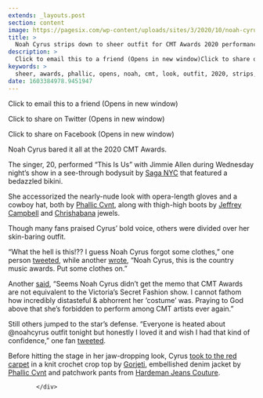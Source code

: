 ```yaml
--- 
extends: _layouts.post 
section: content 
image: https://pagesix.com/wp-content/uploads/sites/3/2020/10/noah-cyrus-cmt-awards-2020-performance-crop.jpg?quality=90&strip=all&w=1200 
title: > 
  Noah Cyrus strips down to sheer outfit for CMT Awards 2020 performance 
description: > 
  Click to email this to a friend (Opens in new window)Click to share on Twitter (Opens in new window)Click to share on Facebook (Opens in new window)Noah Cyrus bared it all at the 2020 CMT Awards.She accessorized the nearly-nude look with opera-length gloves and a cowboy hat, both by Phallic Cvnt, along with thigh-high boots by Jeffrey Campbell and Chrishabana jewels.I guess Noah Cyrus forgot some clothes,” one person tweeted, while another wrote, “Noah Cyrus, this is the country music awards.Put some clothes on.”Another said, “Seems Noah Cyrus didn’t get the memo that CMT Awards are not equivalent to the Victoria’s Secret Fashion show.Before hitting the stage in her jaw-dropping look, Cyrus took to the red carpet in a knit crochet crop top by Gorjeti, embellished denim jacket by Phallic Cvnt and patchwork pants from Hardeman Jeans Couture. 
keywords: > 
  sheer, awards, phallic, opens, noah, cmt, look, outfit, 2020, strips, windowclick, cvnt, share, performance, clothes, cyrus 
date: 1603384978.9451947 
--- 
```

<div><p>Click to email this to a friend (Opens in new window)</p><p>Click to share on Twitter (Opens in new window)</p><p>Click to share on Facebook (Opens in new window)</p><p>Noah Cyrus bared it all at the 2020 CMT Awards.</p>
<p>The singer, 20, performed &#8220;This Is Us&#8221; with Jimmie Allen during Wednesday night&#8217;s show in a see-through bodysuit by <a href="https://www.saganyc.com/" target="_blank" rel="nofollow noopener noreferrer">Saga NYC</a> that featured a bedazzled bikini.</p>
<p>She accessorized the nearly-nude look with opera-length gloves and a cowboy hat, both by <a href="https://www.instagram.com/phalliccvnt/?hl=en" target="_blank" rel="noopener noreferrer">Phallic Cvnt</a>, along with thigh-high boots by <a href="https://jeffreycampbellshoes.com/" target="_blank" rel="nofollow noopener noreferrer">Jeffrey Campbell</a> and <a href="https://chrishabanajewelry.com/" target="_blank" rel="nofollow noopener noreferrer">Chrishabana</a> jewels.</p>
<p>Though many fans praised Cyrus&#8217; bold voice, others were divided over her skin-baring outfit.</p>
<p>&#8220;What the hell is this!?? I guess Noah Cyrus forgot some clothes,&#8221; one person <a href="https://twitter.com/JoMama30146541/status/1319089845051002880?s=20" rel="noopener noreferrer" target="_blank">tweeted</a>, while another <a href="https://twitter.com/courtneygirlx7/status/1319088759699312642?s=20" target="_blank" rel="noopener noreferrer">wrote</a>, &#8220;Noah Cyrus, this is the country music awards. Put some clothes on.&#8221;</p>
 
<p>Another <a href="https://twitter.com/JessieeDi/status/1319091011193372673?s=20" rel="noopener noreferrer" target="_blank">said</a>, &#8220;Seems Noah Cyrus didn&#8217;t get the memo that CMT Awards are not equivalent to the Victoria&#8217;s Secret Fashion show. I cannot fathom how incredibly distasteful &amp; abhorrent her &#8216;costume&#8217; was. Praying to God above that she&#8217;s forbidden to perform among CMT artists ever again.&#8221;</p>
<p>Still others jumped to the star&#8217;s defense. &#8220;Everyone is heated about @noahcyrus outfit tonight but honestly I loved it and wish I had that kind of confidence,&#8221; one fan <a href="https://twitter.com/sunrisegrace/status/1319089652624723968" target="_blank" rel="noopener noreferrer">tweeted</a>.</p>
<p>Before hitting the stage in her jaw-dropping look, Cyrus <a href="https://pagesix.com/slideshow/cmt-awards-2020-red-carpet-all-the-best-dressed-celebrities/">took to the red carpet</a> in a knit crochet crop top by <a href="https://gorjeti.com/" target="_blank" rel="nofollow noopener noreferrer">Gorjeti</a>, embellished denim jacket by <a href="https://www.instagram.com/phalliccvnt/?hl=en" target="_blank" rel="noopener noreferrer">Phallic Cvnt</a> and patchwork pants from <a href="https://hardeman.co/" target="_blank" rel="nofollow noopener noreferrer">Hardeman Jeans Couture</a>.</p>
 
			</div>